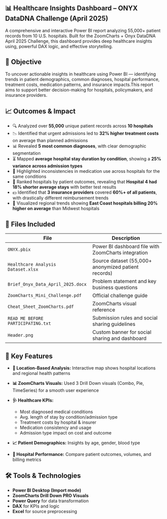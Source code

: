 
## 📊 Healthcare Insights Dashboard – ONYX DataDNA Challenge (April 2025)

A comprehensive and interactive Power BI report analyzing 55,000+ patient records from 10 U.S. hospitals. 
Built for the ZoomCharts + Onyx DataDNA April 2025 Challenge, 
this dashboard provides deep healthcare insights using, powerful DAX logic, and effective storytelling.

## 🚀 Objective

To uncover actionable insights in healthcare using Power BI — 
identifying trends in patient demographics, common diagnoses, hospital performance, treatment costs, 
medication patterns, and insurance impacts.This report aims to support better decision-making for hospitals, 
policymakers, and insurance providers.


## 📈 Outcomes & Impact

* 🔍 Analyzed over **55,000** unique patient records across **10 hospitals**
* 📉 Identified that urgent admissions led to **32% higher treatment costs** on average than planned admissions
* 📊 Revealed **5 most common diagnoses**, with clear demographic segmentation
* ⏳ Mapped **average hospital stay duration by condition**, showing a **25% variance across admission types**
* 💊 Highlighted inconsistencies in medication use across hospitals for the same conditions
* 🏥 Ranked hospitals by patient outcomes, revealing that **Hospital 4 had 18% shorter average stays** with better test results
* 💵 Identified that **3 insurance providers** covered **60%+ of all patients**, with drastically different reimbursement trends
* 📍 Visualized regional trends showing **East Coast hospitals billing 20% higher on average** than Midwest hospitals


## 📁 Files Included

| File                               | Description                                         |
| ---------------------------------- | --------------------------------------------------- |
| `ONYX.pbix`                        | Power BI dashboard file with ZoomCharts integration |
| `Healthcare Analysis Dataset.xlsx` | Source dataset (55,000+ anonymized patient records) |
| `Brief_Onyx_Data_April_2025.docx`  | Problem statement and key business questions        |
| `ZoomCharts_Mini_Challenge.pdf`    | Official challenge guide                            |
| `Cheat_Sheet_ZoomCharts.pdf`       | ZoomCharts visual reference                         |
| `READ ME BEFORE PARTICIPATING.txt` | Submission rules and social sharing guidelines      |
| `Header.png`                       | Custom banner for social sharing and dashboard      |

## 🧩 Key Features

* **📍 Location-Based Analysis:** Interactive map shows hospital locations and regional health patterns
* **📊 ZoomCharts Visuals:** Used 3 Drill Down visuals (Combo, Pie, TimeSeries) for a smooth user experience
* **🩺 Healthcare KPIs:**

  * Most diagnosed medical conditions
  * Avg. length of stay by condition/admission type
  * Treatment costs by hospital & insurer
  * Medication consistency and usage
  * Admission type impact on cost and outcome
* **📈 Patient Demographics:** Insights by age, gender, blood type
* **🏥 Hospital Performance:** Compare patient outcomes, volumes, and billing metrics


## 🛠️ Tools & Technologies

* **Power BI Desktop (Import mode)**
* **ZoomCharts Drill Down PRO Visuals**
* **Power Query** for data transformation
* **DAX** for KPIs and logic
* **Excel** for source preprocessing


